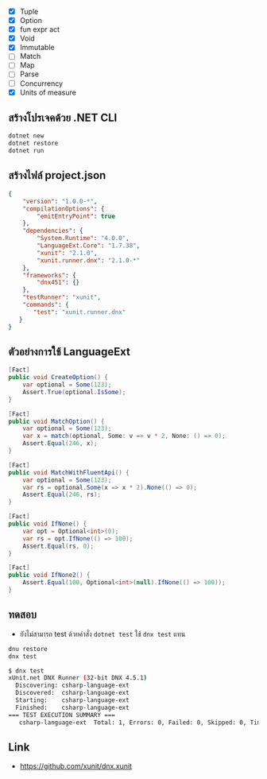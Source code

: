 - [x] Tuple
- [x] Option
- [x] fun expr act
- [x] Void
- [x] Immutable
- [ ] Match
- [ ] Map
- [ ] Parse
- [ ] Concurrency
- [x] Units of measure

## สร้างโปรเจคด้วย .NET CLI

```bash
dotnet new
dotnet restore
dotnet run
```

## สร้างไฟล์ project.json

```json
{
    "version": "1.0.0-*",
    "compilationOptions": {
        "emitEntryPoint": true
    },
    "dependencies": {
        "System.Runtime": "4.0.0",
        "LanguageExt.Core": "1.7.38",
        "xunit": "2.1.0",
        "xunit.runner.dnx": "2.1.0-*"
    },
    "frameworks": {
        "dnx451": {}
    },
    "testRunner": "xunit",
    "commands": {
       "test": "xunit.runner.dnx"
   }
}
```

## ตัวอย่างการใช้ LanguageExt

```csharp
[Fact]
public void CreateOption() {
    var optional = Some(123);
    Assert.True(optional.IsSome);
}

[Fact]
public void MatchOption() {
    var optional = Some(123);
    var x = match(optional, Some: v => v * 2, None: () => 0);
    Assert.Equal(246, x);
}

[Fact]
public void MatchWithFluentApi() {
    var optional = Some(123);
    var rs = optional.Some(x => x * 2).None(() => 0);
    Assert.Equal(246, rs);
}

[Fact]
public void IfNone() {
    var opt = Optional<int>(0);
    var rs = opt.IfNone(() => 100);
    Assert.Equal(rs, 0);
}

[Fact]
public void IfNone2() {
    Assert.Equal(100, Optional<int>(null).IfNone(() => 100));
}
```

## ทดสอบ

- ยังไม่สามารถ test ด้วยคำสั่ง `dotnet test` ใช้ `dnx test` แทน

```bash
dnu restore
dnx test
```

```bash
$ dnx test
xUnit.net DNX Runner (32-bit DNX 4.5.1)
  Discovering: csharp-language-ext
  Discovered:  csharp-language-ext
  Starting:    csharp-language-ext
  Finished:    csharp-language-ext
=== TEST EXECUTION SUMMARY ===
   csharp-language-ext  Total: 1, Errors: 0, Failed: 0, Skipped: 0, Time: 0.134s
```

## Link

- https://github.com/xunit/dnx.xunit